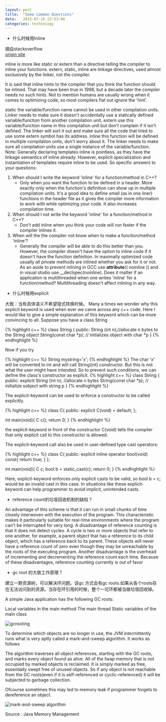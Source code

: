 ```yaml
--- 
layout: post 
title:  "Some Common Questions" 
date:   2015-07-16 23:53:00 
categories: technology 
--- 
```


- 什么时候用Inline

摘自stackoverflow  
<a href="http://stackoverflow.com/questions/1759300/when-should-i-write-the-keyword-inline-for-a-function-method">origin site</a>

inline is more like static or extern than a directive telling the compiler to inline your functions.  extern, static, inline are linkage directives, used almost exclusively by the linker, not the compiler.


It is said that inline hints to the compiler that you think the function should be inlined. That may have been true in 1998, but a decade later the compiler needs no such hints. Not to mention humans are usually wrong when it comes to optimizing code, so most compilers flat out ignore the 'hint'.


static the variable/function name cannot be used in other compilation units. Linker needs to make sure it doesn't accidentally use a statically defined variable/function from another compilation unit.
extern use this variable/function name in this compilation unit but don't complain if it isn't defined. The linker will sort it out and make sure all the code that tried to use some extern symbol has its address.
inline this function will be defined in multiple compilation units, don't worry about it. The linker needs to make sure all compilation units use a single instance of the variable/function.
Note: Generally declaring templates inline is pointless, as they have the linkage semantics of inline already. However, explicit specialization and instantiation of templates require inline to be used.
So specific answers to your questions:

1. When should I write the keyword 'inline' for a function/method in C++?
	* Only when you want the function to be defined in a header. More exactly only when the function's definition can show up in multiple compilation units. It's a good idea to define small (as in one liner) functions in the header file as it gives the compiler more information to work with while optimizing your code. It also increases compilation time.
2. When should I not write the keyword 'inline' for a function/method in C++?
	* Don't add inline when you think your code will run faster if the compiler inlines it.
3. When will the the compiler not know when to make a function/method 'inline'?
	* Generally the compiler will be able to do this better than you. However, the compiler doesn't have the option to inline code if it doesn't have the function definition. In maximally optimized code usually all private methods are inlined whether you ask for it or not.
As an aside to prevent inlining in GCC use __attribute__(( noinline )) and in visual studio use __declspec(noinline).
Does it matter if an application is multithreaded when one writes 'inline' for a function/method?
Multithreading doesn't affect inlining in any way.

- 什么时候用explicit

大致：当有具体语义不希望隐式转换时候。
Many a times we wonder why this explicit keyword is used when ever we came across any c++ code. Here I would like to give a simple explanation of this keyword which can be more convincing to all.
Suppose you have a class String

{% highlight c++ %}	
class String {
public: 
String (int n);//allocate n bytes to the String object 
String(const char *p); // initializes object with char *p 
}
{% endhighlight %}

Now if you try

{% highlight c++ %}	
String mystring='x';
{% endhighlight %}
The char 'x' will be converted to int and will call String(int) constructor. But this is not what the user might have intended. So to prevent such conditions, we can define the class's constructor as explicit.
{% highlight c++ %}	
class String {
public: 
explicit String (int n); //allocate n bytes
String(const char *p); // initialize sobject with string p 
}
{% endhighlight %}

The explicit-keyword can be used to enforce a constructor to be called explicitly.

{% highlight c++ %}	
class C{
public:
    explicit C(void) = default;
};

int main(void){
    C c();
    return 0;
}
{% endhighlight %}

the explicit-keyword in front of the constructor C(void) tells the compiler that only explicit call to this constructor is allowed.

The explicit-keyword call also be used in user-defined type cast operators:

{% highlight c++ %}	
class C{
public:
    explicit inline operator bool(void) const{
        return true;
    }
};

int main(void){
    C c;
    bool b = static_cast<bool>(c);
    return 0;
}
{% endhighlight %}

Here, explicit-keyword enforces only explicit casts to be valid, so bool b = c; would be an invalid cast in this case. In situations like these explicit-keyword can help programmer to avoid implicit, unintended casts.

- reference count的垃圾回收机制的缺陷？

An advantage of this scheme is that it can run in small chunks of time closely interwoven with the execution of the program. This characteristic makes it particularly suitable for real-time environments where the program can't be interrupted for very long. A disadvantage of reference counting is that it does not detect cycles. A cycle is two or more objects that refer to one another, for example, a parent object that has a reference to its child object, which has a reference back to its parent. These objects will never have a reference count of zero even though they may be unreachable by the roots of the executing program. Another disadvantage is the overhead of incrementing and decrementing the reference count each time. Because of these disadvantages, reference counting currently is out of favor

- gc root 的大致工作原理？

建立一颗资源树，可以解决环问题。该gc 方式会有gc roots.如果从各个roots存在无法访问到的资源。当存在环引用的时候，整个一坨环都被当做垃圾回收掉。

A simple Java application has the following GC roots:

Local variables in the main method
The main thread
Static variables of the main class

![gcrooting]({{site.url}}/assets/common-faq/javagcroot1.png)

To determine which objects are no longer in use, the JVM intermittently runs what is very aptly called a mark-and-sweep algorithm. It works as follows

The algorithm traverses all object references, starting with the GC roots, and marks every object found as alive.
All of the heap memory that is not occupied by marked objects is reclaimed. It is simply marked as free, essentially swept free of unused objects.
So if any object is not reachable from the GC roots(even if it is self-referenced or cyclic-referenced) it will be subjected to garbage collection.

Ofcourse sometimes this may led to memory leak if programmer forgets to dereference an object.

![mark-and-sweep algorithm]({{site.url}}/assets/common-faq/markandsweep.png)

Source : Java Memory Management